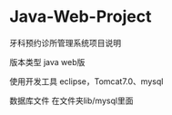 # Java-Web-Project
牙科预约诊所管理系统项目说明

版本类型 java web版

使用开发工具 eclipse，Tomcat7.0、mysql

数据库文件 在文件夹lib/mysql里面
